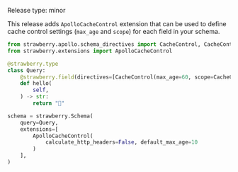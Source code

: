 Release type: minor

This release adds `ApolloCacheControl` extension that can be used to define cache control settings (`max_age` and `scope`) for each field in your schema.

```python
from strawberry.apollo.schema_directives import CacheControl, CacheControlScope
from strawberry.extensions import ApolloCacheControl

@strawberry.type
class Query:
    @strawberry.field(directives=[CacheControl(max_age=60, scope=CacheControlScope.PUBLIC)])
    def hello(
        self,
    ) -> str:
        return "🍓"

schema = strawberry.Schema(
    query=Query,
    extensions=[
        ApolloCacheControl(
            calculate_http_headers=False, default_max_age=10
        )
    ],
)
```
